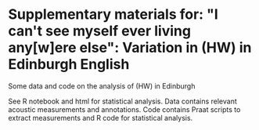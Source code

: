 # Supplementary materials for: "I can't see myself ever living any[w]ere else": Variation in (HW) in Edinburgh English
Some data and code on the analysis of (HW) in Edinburgh

See R notebook and html for statistical analysis. Data contains relevant acoustic measurements and annotations. Code contains Praat scripts to extract measurements and R code for statistical analysis. 
